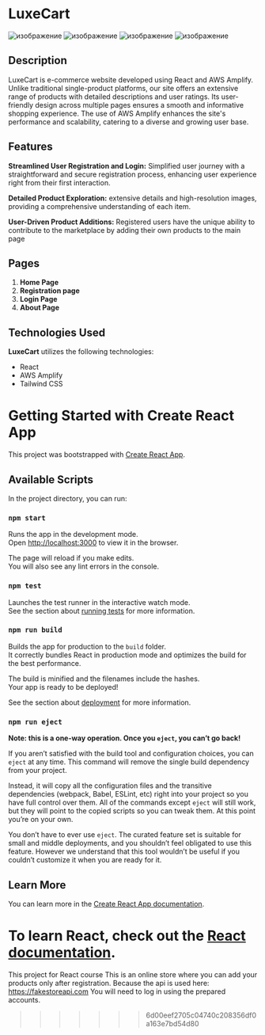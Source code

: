 # LuxeCart

![изображение](https://github.com/KhSanzhar/React-Fall/assets/98977002/69b751d6-7e4c-4469-9313-ca9dcfb9f193)
![изображение](https://github.com/KhSanzhar/React-Fall/assets/98977002/d8cbca18-9869-423f-b4c0-030cb763463d)
![изображение](https://github.com/KhSanzhar/React-Fall/assets/98977002/4f0fad01-0ba5-4563-aa29-c685bc993c46)
![изображение](https://github.com/KhSanzhar/React-Fall/assets/98977002/6a1a2087-073e-4dc1-a740-1eb801492e3d)

## Description

 LuxeCart is e-commerce website developed using React and AWS Amplify. Unlike traditional single-product platforms, our site offers an extensive range of products with detailed descriptions and user ratings. Its user-friendly design across multiple pages ensures a smooth and informative shopping experience. The use of AWS Amplify enhances the site's performance and scalability, catering to a diverse and growing user base.

## Features

**Streamlined User Registration and Login:** Simplified user journey with a straightforward and secure registration process, enhancing user experience right from their first interaction.

**Detailed Product Exploration:** extensive details and high-resolution images, providing a comprehensive understanding of each item.

**User-Driven Product Additions:** Registered users have the unique ability to contribute to the marketplace by adding their own products to the main page



## Pages

1. **Home Page**
2. **Registration page**
3. **Login Page**
4. **About Page**

## Technologies Used
**LuxeCart** utilizes the following technologies:

- React
- AWS Amplify
- Tailwind CSS


# Getting Started with Create React App

This project was bootstrapped with [Create React App](https://github.com/facebook/create-react-app).

## Available Scripts

In the project directory, you can run:

### `npm start`

Runs the app in the development mode.\
Open [http://localhost:3000](http://localhost:3000) to view it in the browser.

The page will reload if you make edits.\
You will also see any lint errors in the console.

### `npm test`

Launches the test runner in the interactive watch mode.\
See the section about [running tests](https://facebook.github.io/create-react-app/docs/running-tests) for more information.

### `npm run build`

Builds the app for production to the `build` folder.\
It correctly bundles React in production mode and optimizes the build for the best performance.

The build is minified and the filenames include the hashes.\
Your app is ready to be deployed!

See the section about [deployment](https://facebook.github.io/create-react-app/docs/deployment) for more information.

### `npm run eject`

**Note: this is a one-way operation. Once you `eject`, you can’t go back!**

If you aren’t satisfied with the build tool and configuration choices, you can `eject` at any time. This command will remove the single build dependency from your project.

Instead, it will copy all the configuration files and the transitive dependencies (webpack, Babel, ESLint, etc) right into your project so you have full control over them. All of the commands except `eject` will still work, but they will point to the copied scripts so you can tweak them. At this point you’re on your own.

You don’t have to ever use `eject`. The curated feature set is suitable for small and middle deployments, and you shouldn’t feel obligated to use this feature. However we understand that this tool wouldn’t be useful if you couldn’t customize it when you are ready for it.

## Learn More

You can learn more in the [Create React App documentation](https://facebook.github.io/create-react-app/docs/getting-started).

To learn React, check out the [React documentation](https://reactjs.org/).
=======
This project for React course 
This is an online store where you can add your products only after registration. Because the api is used here: https://fakestoreapi.com You will need to log in using the prepared accounts.
>>>>>>> 6d00eef2705c04740c208356df0a163e7bd54d80
